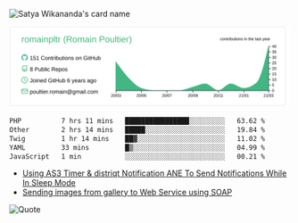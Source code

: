 ![Satya Wikananda's card name](https://cardivo.vercel.app/api?name=Romain%20Poultier&description=Web%20Developer%20and%20UX%20Desginer&linkedin=romainpltr&backgroundColor=%230d1117&fontColor=%239f2ad7&iconColor=%239f2ad7&github=romainpltr&twitter=romainpltr&image=https://avatars.githubusercontent.com/u/14335973?s=400&u=35d35402cc01a65dc4882cbf03f66fd2ce67668a&v=4])

[![](https://raw.githubusercontent.com/romainpltr/romainpltr/master/profile-summary-card-output/vue/0-profile-details.svg)](https://github.com/vn7n24fzkq/github-profile-summary-cards)


<!--START_SECTION:waka-->
```text
PHP          7 hrs 11 mins   ████████████████░░░░░░░░░   63.62 % 
Other        2 hrs 14 mins   █████░░░░░░░░░░░░░░░░░░░░   19.84 % 
Twig         1 hr 14 mins    ██▓░░░░░░░░░░░░░░░░░░░░░░   11.02 % 
YAML         33 mins         █▒░░░░░░░░░░░░░░░░░░░░░░░   04.99 % 
JavaScript   1 min           ░░░░░░░░░░░░░░░░░░░░░░░░░   00.21 % 
```
<!--END_SECTION:waka-->

<!-- BLOG-POST-LIST:START -->
- [Using AS3 Timer & distriqt Notification ANE To Send Notifications While In Sleep Mode](https://stackoverflow.com/questions/30727977/using-as3-timer-distriqt-notification-ane-to-send-notifications-while-in-sleep)
- [Sending images from gallery to Web Service using SOAP](https://stackoverflow.com/questions/7545352/sending-images-from-gallery-to-web-service-using-soap)
<!-- BLOG-POST-LIST:END -->


![Quote](https://github-readme-quotes.herokuapp.com/quote?theme=dark)

